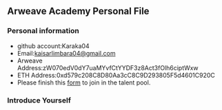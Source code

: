 ## Arweave Academy Personal File

### Personal information

- github account:Karaka04
- Email:kaisarlimbara04@gmail.com
- Arweave Address:zW070edV0dY7uaMYvfCtYYDF3z8Act3fOlh6ciptWxw
- ETH Address:0xd579c208C8D80Aa3cC8C9D293805F5d4601C920C
- Please finish this [form](https://docs.google.com/forms/d/e/1FAIpQLSfWA5fIIcBgmRppm3jNz5vmf9Mai_QMVil-2pO4r7YKn_Zhtw/viewform?usp=sf_link) to join in the talent pool.

### Introduce Yourself
